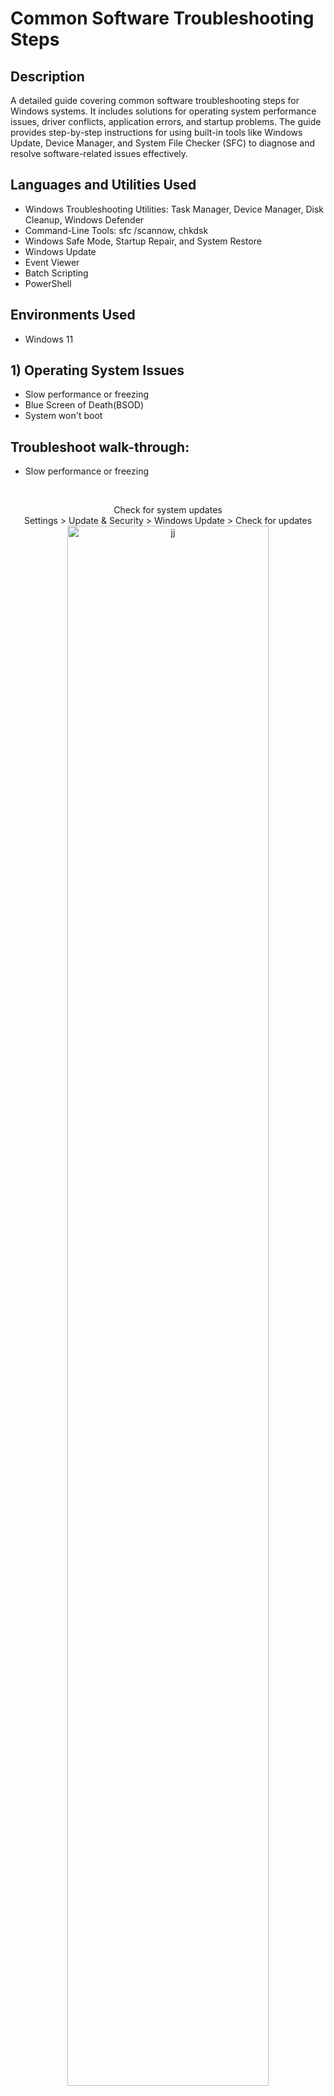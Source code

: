 <h1>Common Software Troubleshooting Steps </h1>

<h2>Description</h2>
A detailed guide covering common software troubleshooting steps for Windows systems. It includes solutions for operating system performance issues, driver conflicts, application errors, and startup problems. The guide provides step-by-step instructions for using built-in tools like Windows Update, Device Manager, and System File Checker (SFC) to diagnose and resolve software-related issues effectively.
<h2>Languages and Utilities Used</h2>

- Windows Troubleshooting Utilities: Task Manager, Device Manager, Disk Cleanup, Windows Defender
- Command-Line Tools: sfc /scannow, chkdsk
- Windows Safe Mode, Startup Repair, and System Restore
- Windows Update
- Event Viewer
- Batch Scripting
- PowerShell

<h2>Environments Used </h2>

- Windows 11 

<h2>1) Operating System Issues</h2>

- Slow performance or freezing
- Blue Screen of Death(BSOD)
- System won't boot
  
<h2>Troubleshoot walk-through:</h2>

- Slow performance or freezing
<br/>

<p align="center"> 
  Check for system updates <br/>
  Settings > Update & Security > Windows Update > Check for updates

<img src="https://i.imgur.com/6Pxz0wD.png" height="80%" width="80%" alt="jj"/>
<img src="https://i.imgur.com/BSBQJ15.png" height="80%" width="80%" alt="jj"/>
<br/>


</p>

<p align="center"> 
  Website Sample <br/>

<img src="https://i.imgur.com/F7NKC7m.png" height="80%" width="80%" alt="jj"/>
<img src="https://i.imgur.com/J5PdX72.png" height="80%" width="80%" alt="jj"/>
<img src="https://i.imgur.com/okE9mrg.png" height="80%" width="80%" alt="jj"/>
<img src="https://i.imgur.com/mfidPzn.png" height="80%" width="80%" alt="jj"/>
<br/>


</p>

<!--
 ```diff
- text in red
+ text in green
! text in orange
# text in gray
@@ text in purple (and bold)@@
```
--!>
